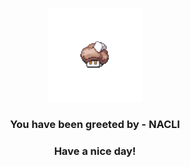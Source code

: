 <p align="center">
            <img src="https://raw.githubusercontent.com/PokeAPI/sprites/master/sprites/pokemon/932.png" width="150" height="150">
          </p>
          <h3 align="center">You have been greeted by - <b>NACLI</b></h3>
          <h3 align="center">Have a nice day!</h3>
